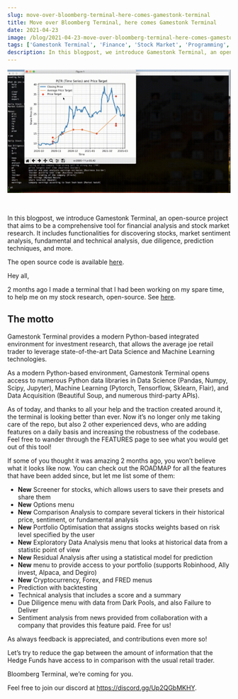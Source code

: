 ```yaml
---
slug: move-over-bloomberg-terminal-here-comes-gamestonk-terminal
title: Move over Bloomberg Terminal, here comes Gamestonk Terminal
date: 2021-04-23
image: /blog/2021-04-23-move-over-bloomberg-terminal-here-comes-gamestonk-terminal.png
tags: ['Gamestonk Terminal', 'Finance', 'Stock Market', 'Programming', 'Open Source']
description: In this blogpost, we introduce Gamestonk Terminal, an open-source project that aims to be a comprehensive tool for financial analysis and stock market research. It includes functionalities for discovering stocks, market sentiment analysis, fundamental and technical analysis, due diligence, prediction techniques, and more.
---
```


<p align="center">
    <img width="600" src="/blog/2021-04-23-move-over-bloomberg-terminal-here-comes-gamestonk-terminal.png"/>
</p>

<br />

In this blogpost, we introduce Gamestonk Terminal, an open-source project that aims to be a comprehensive tool for financial analysis and stock market research. It includes functionalities for discovering stocks, market sentiment analysis, fundamental and technical analysis, due diligence, prediction techniques, and more.

The open source code is available [here](https://github.com/DidierRLopes/GamestonkTerminal).

<!-- truncate -->

<div style={{borderTop: '1px solid #0088CC', margin: '1.5em 0'}} />

Hey all,

2 months ago I made a terminal that I had been working on my spare time, to help me on my stock research, open-source. See [here](/blog/gamestonk-terminal-the-next-best-thing-after-bloomberg-terminal).

## The motto

Gamestonk Terminal provides a modern Python-based integrated environment for investment research, that allows the average joe retail trader to leverage state-of-the-art Data Science and Machine Learning technologies.

As a modern Python-based environment, Gamestonk Terminal opens access to numerous Python data libraries in Data Science (Pandas, Numpy, Scipy, Jupyter), Machine Learning (Pytorch, Tensorflow, Sklearn, Flair), and Data Acquisition (Beautiful Soup, and numerous third-party APIs).

As of today, and thanks to all your help and the traction created around it, the terminal is looking better than ever. Now it’s no longer only me taking care of the repo, but also 2 other experienced devs, who are adding features on a daily basis and increasing the robustness of the codebase. Feel free to wander through the FEATURES page to see what you would get out of this tool!

If some of you thought it was amazing 2 months ago, you won’t believe what it looks like now. You can check out the ROADMAP for all the features that have been added since, but let me list some of them:

- **New** Screener for stocks, which allows users to save their presets and share them
- **New** Options menu
- **New** Comparison Analysis to compare several tickers in their historical price, sentiment, or fundamental analysis
- **New** Portfolio Optimisation that assigns stocks weights based on risk level specified by the user
- **New** Exploratory Data Analysis menu that looks at historical data from a statistic point of view
- **New** Residual Analysis after using a statistical model for prediction
- **New** menu to provide access to your portfolio (supports Robinhood, Ally invest, Alpaca, and Degiro)
- **New** Cryptocurrency, Forex, and FRED menus
- Prediction with backtesting
- Technical analysis that includes a score and a summary
- Due Diligence menu with data from Dark Pools, and also Failure to Deliver
- Sentiment analysis from news provided from collaboration with a company that provides this feature paid. Free for us!

As always feedback is appreciated, and contributions even more so!

Let’s try to reduce the gap between the amount of information that the Hedge Funds have access to in comparison with the usual retail trader.

Bloomberg Terminal, we’re coming for you.

Feel free to join our discord at https://discord.gg/Up2QGbMKHY.
